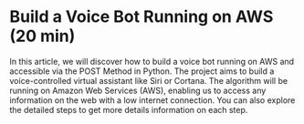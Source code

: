 # Build a Voice Bot Running on AWS (20 min)

In this article, we will discover how to build a voice bot running on AWS and accessible via
the POST Method in Python. The project aims to build a voice-controlled virtual assistant like
Siri or Cortana. The algorithm will be running on Amazon Web Services (AWS), enabling us to
access any information on the web with a low internet connection. You can also explore the
detailed steps to get more details information on each step.

